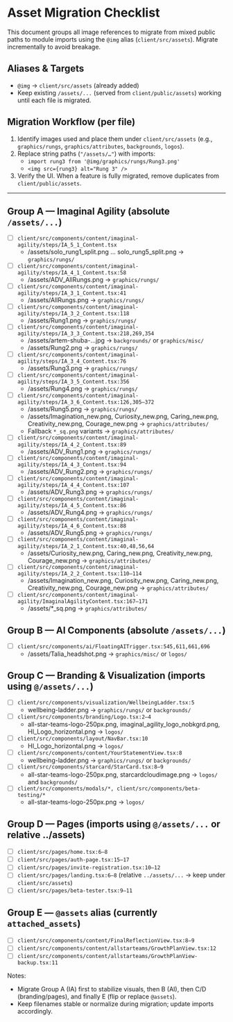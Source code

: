 # Asset Migration Checklist

This document groups all image references to migrate from mixed public paths to module imports using the `@img` alias (`client/src/assets`). Migrate incrementally to avoid breakage.

## Aliases & Targets
- `@img` → `client/src/assets` (already added)
- Keep existing `/assets/...` (served from `client/public/assets`) working until each file is migrated.

## Migration Workflow (per file)
1. Identify images used and place them under `client/src/assets` (e.g., `graphics/rungs`, `graphics/attributes`, `backgrounds`, `logos`).
2. Replace string paths (`"/assets/…"`) with imports:
   - `import rung3 from '@img/graphics/rungs/Rung3.png'`
   - `<img src={rung3} alt="Rung 3" />`
3. Verify the UI. When a feature is fully migrated, remove duplicates from `client/public/assets`.

---

## Group A — Imaginal Agility (absolute `/assets/...`)
- [ ] `client/src/components/content/imaginal-agility/steps/IA_5_1_Content.tsx`
  - /assets/solo_rung1_split.png … solo_rung5_split.png → `graphics/rungs/`
- [ ] `client/src/components/content/imaginal-agility/steps/IA_4_1_Content.tsx:58`
  - /assets/ADV_AllRungs.png → `graphics/rungs/`
- [ ] `client/src/components/content/imaginal-agility/steps/IA_3_1_Content.tsx:41`
  - /assets/AllRungs.png → `graphics/rungs/`
- [ ] `client/src/components/content/imaginal-agility/steps/IA_3_2_Content.tsx:118`
  - /assets/Rung1.png → `graphics/rungs/`
- [ ] `client/src/components/content/imaginal-agility/steps/IA_3_3_Content.tsx:218,269,354`
  - /assets/artem-shuba-…jpg → `backgrounds/` or `graphics/misc/`
  - /assets/Rung2.png → `graphics/rungs/`
- [ ] `client/src/components/content/imaginal-agility/steps/IA_3_4_Content.tsx:76`
  - /assets/Rung3.png → `graphics/rungs/`
- [ ] `client/src/components/content/imaginal-agility/steps/IA_3_5_Content.tsx:356`
  - /assets/Rung4.png → `graphics/rungs/`
- [ ] `client/src/components/content/imaginal-agility/steps/IA_3_6_Content.tsx:126,305–372`
  - /assets/Rung5.png → `graphics/rungs/`
  - /assets/Imagination_new.png, Curiosity_new.png, Caring_new.png, Creativity_new.png, Courage_new.png → `graphics/attributes/`
  - Fallback `*_sq.png` variants → `graphics/attributes/`
- [ ] `client/src/components/content/imaginal-agility/steps/IA_4_2_Content.tsx:89`
  - /assets/ADV_Rung1.png → `graphics/rungs/`
- [ ] `client/src/components/content/imaginal-agility/steps/IA_4_3_Content.tsx:94`
  - /assets/ADV_Rung2.png → `graphics/rungs/`
- [ ] `client/src/components/content/imaginal-agility/steps/IA_4_4_Content.tsx:107`
  - /assets/ADV_Rung3.png → `graphics/rungs/`
- [ ] `client/src/components/content/imaginal-agility/steps/IA_4_5_Content.tsx:86`
  - /assets/ADV_Rung4.png → `graphics/rungs/`
- [ ] `client/src/components/content/imaginal-agility/steps/IA_4_6_Content.tsx:88`
  - /assets/ADV_Rung5.png → `graphics/rungs/`
- [ ] `client/src/components/content/imaginal-agility/steps/IA_2_1_Content.tsx:40,48,56,64`
  - /assets/Curiosity_new.png, Caring_new.png, Creativity_new.png, Courage_new.png → `graphics/attributes/`
- [ ] `client/src/components/content/imaginal-agility/steps/IA_2_2_Content.tsx:110–114`
  - /assets/Imagination_new.png, Curiosity_new.png, Caring_new.png, Creativity_new.png, Courage_new.png → `graphics/attributes/`
- [ ] `client/src/components/content/imaginal-agility/ImaginalAgilityContent.tsx:167–171`
  - /assets/*_sq.png → `graphics/attributes/`

## Group B — AI Components (absolute `/assets/...`)
- [ ] `client/src/components/ai/FloatingAITrigger.tsx:545,611,661,696`
  - /assets/Talia_headshot.png → `graphics/misc/` or `logos/`

## Group C — Branding & Visualization (imports using `@/assets/...`)
- [ ] `client/src/components/visualization/WellbeingLadder.tsx:5`
  - wellbeing-ladder.png → `graphics/rungs/` or `backgrounds/`
- [ ] `client/src/components/branding/Logo.tsx:2–4`
  - all-star-teams-logo-250px.png, imaginal_agility_logo_nobkgrd.png, HI_Logo_horizontal.png → `logos/`
- [ ] `client/src/components/layout/NavBar.tsx:10`
  - HI_Logo_horizontal.png → `logos/`
- [ ] `client/src/components/content/YourStatementView.tsx:8`
  - wellbeing-ladder.png → `graphics/rungs/` or `backgrounds/`
- [ ] `client/src/components/starcard/StarCard.tsx:8–9`
  - all-star-teams-logo-250px.png, starcardcloudimage.png → `logos/` and `backgrounds/`
- [ ] `client/src/components/modals/*, client/src/components/beta-testing/*`
  - all-star-teams-logo-250px.png → `logos/`

## Group D — Pages (imports using `@/assets/...` or relative ../assets)
- [ ] `client/src/pages/home.tsx:6–8`
- [ ] `client/src/pages/auth-page.tsx:15–17`
- [ ] `client/src/pages/invite-registration.tsx:10–12`
- [ ] `client/src/pages/landing.tsx:6–8` (relative `../assets/...` → keep under `client/src/assets`)
- [ ] `client/src/pages/beta-tester.tsx:9–11`

## Group E — `@assets` alias (currently `attached_assets`)
- [ ] `client/src/components/content/FinalReflectionView.tsx:8–9`
- [ ] `client/src/components/content/allstarteams/GrowthPlanView.tsx:12`
- [ ] `client/src/components/content/allstarteams/GrowthPlanView-backup.tsx:11`

Notes:
- Migrate Group A (IA) first to stabilize visuals, then B (AI), then C/D (branding/pages), and finally E (flip or replace `@assets`).
- Keep filenames stable or normalize during migration; update imports accordingly.
